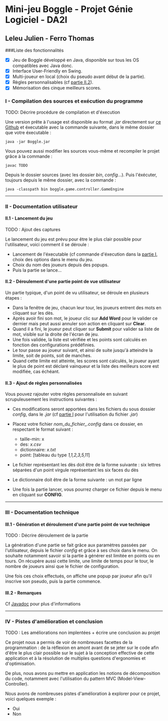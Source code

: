 
# Mini-jeu Boggle - Projet Génie Logiciel - DA2I
## Leleu Julien - Ferro Thomas

###Liste des fonctionnalités

- [x] Jeu de Boggle développé en Java, disponible sur tous les OS compatibles avec Java donc.
- [x] Interface User-Friendly en Swing.
- [x] Multi-joueur en local (choix du pseudo avant début de la partie).
- [x] Règles personnalisables (cf [partie II.2](#ii2---ajout-de-règles-personnalisées)).
- [x] Mémorisation des cinque meilleurs scores.

### I - Compilation des sources et exécution du programme
TODO: Décrire procédure de compilation et d'éxecution

Une version prête à l'usage est disponible au format _.jar_ directement sur [ce Github](https://github.com/ThomasFerro/ProjetLongGL) et éxecutable avec la commande suivante, dans le même dossier que votre éxecutable :

` java -jar Boggle.jar  `

Vous pouvez aussi modifier les sources vous-même et recompiler le projet grâce à la commande :

` javac TODO `

Depuis le dossier sources (avec les dossier *bin*, *config*...).
Puis l'éxécuter, toujours depuis le même dossier, avec la commande :

` java -classpath bin boggle.game.controller.GameEngine `

-----------------------------

### II - Documentation utilisateur
#### II.1 - Lancement du jeu
TODO : Ajout des captures

Le lancement du jeu est prévu pour être le plus clair possible pour l'utilisateur, voici comment il se déroule :
- Lancement de l'éxecutable (cf commande d'éxecution dans la [partie I](#i---compilation-des-sources-et-exécution-du-programme), choix des options dans le menu du jeu.
- Choix du nom des joueurs depuis des popups.
- Puis la partie se lance...

#### II.2 - Déroulement d'une partie point de vue utilisateur

Un partie typique, d'un point de vu utilisateur, se déroule en plusieurs étapes :
- Dans la fenêtre de jeu, chacun leur tour, les joueurs entrent des mots en cliquant sur les dès. 
- Après avoir fini son mot, le joueur clic sur **Add Word** pour le valider ce dernier mais peut aussi annuler son action en cliquant sur **Clear**. 
- Quand il a fini, le joueur peut cliquer sur **Submit** pour valider sa liste de mot, visible sur la droite de l'écran de jeu.
- Une fois validée, la liste est vérifiée et les points sont calculés en fonction des configurations prédéfinies.
- Le tour passe au joueur suivant, et ainsi de suite jusqu'à atteindre la limite, soit de points, soit de manches.
- Quand cette limite est atteinte, les scores sont calculés, le joueur ayant le plus de point est déclaré vainqueur et la liste des meilleurs score est modifiée, cas échéant.

#### II.3 - Ajout de règles personnalisées

Vous pouvez rajouter votre règles personnalisée en suivant scrupuleusement les instructions suivantes :

- Ces modifications seront apportées dans les fichiers du sous dossier *config*, dans le *.jar* (cf [partie I](#i---compilation-des-sources-et-exécution-du-programme) pour l'utilisation du fichier *.jar*)
- Placez votre fichier *nom_du_fichier_.config* dans ce dossier, en respectant le format suivant :  
  - taille-min:  x
  - des: *x.csv*
  - dictionnaire: *x.txt*
  - point: [tableau du type *1,1,2,3,5,11*]
- Le fichier représentant les dès doit être de la forme suivante : six lettres séparées d'un point virgule représentant les six faces du dès
- Le dictionnaire doit être de la forme suivante : un mot par ligne


- Une fois la partie lancer, vous pourrez charger ce fichier depuis le menu en cliquant sur **CONFIG**.

-----------------------------

### III - Documentation technique
#### III.1 - Génération et déroulement d'une partie point de vue technique
TODO : Décrire déroulement de la partie

La génération d'une partie se fait grâce aux paramètres passées par l'utilisateur, depuis le fichier *config* et grâce à ses choix dans le menu. On souhaite notamment savoir si la partie à générer est limitée en points ou en tours. On récupère aussi cette limite, une limite de temps pour le tour, le nombre de joueurs ainsi que le fichier de configuration.


Une fois ces choix effectués, on affiche une popup par joueur afin qu'il inscrive son pseudo, puis la partie commence.



#### III.2 - Remarques
Cf [Javadoc](#) pour plus d'informations

----------------------------

### IV - Pistes d'amélioration et conclusion
TODO : Les améliorations non implentées + écrire une conclusion au projet

Ce projet nous a permis de voir de nombreuses facettes de la programmation : de la réflexion en amont avant de se jeter sur le code afin d'être le plus clair possible sur le sujet à la conception effective de cette application et à la résolution de multiples questions d'ergonomies et d'optimisation.


De plus, nous avons pu mettre en application les notions de décomposition du code, notamment avec l'utilisation du pattern MVC (Model-View-Controller).


Nous avons de nombreuses pistes d'amélioration à explorer pour ce projet, voici quelques exemple :
- Oui
- Non
